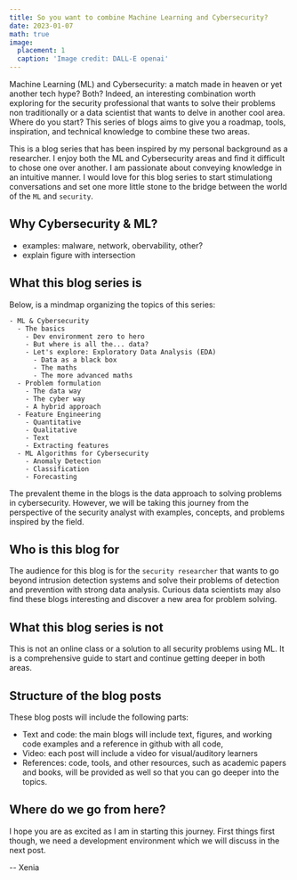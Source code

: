 ```yaml
---
title: So you want to combine Machine Learning and Cybersecurity?
date: 2023-01-07
math: true
image: 
  placement: 1
  caption: 'Image credit: DALL-E openai'
---
```


Machine Learning (ML) and Cybersecurity: a match made in heaven or yet another tech hype? Both? Indeed, an interesting combination worth exploring for the security professional that wants to solve their problems non traditionally or a data scientist that wants to delve in another cool area. Where do you start? This series of blogs aims to give you a roadmap, tools, inspiration, and technical knowledge to combine these two areas.

This is a blog series that has been inspired by my personal background as a researcher. I enjoy both the ML and Cybersecurity areas and find it difficult to chose one over another. I am passionate about conveying knowledge in an intuitive manner. I would love for this blog series to start stimulationg conversations and set one more little stone to the bridge between the world of the `ML` and `security`.

## Why Cybersecurity & ML?

- examples: malware, network, obervability, other?
- explain figure with intersection
  
## What this blog series is

Below, is a mindmap organizing the topics of this series:

```markmap
- ML & Cybersecurity
  - The basics
    - Dev environment zero to hero
    - But where is all the... data?
    - Let's explore: Exploratory Data Analysis (EDA)
      - Data as a black box
      - The maths
      - The more advanced maths
  - Problem formulation
    - The data way
    - The cyber way
    - A hybrid approach
  - Feature Engineering
    - Quantitative
    - Qualitative
    - Text
    - Extracting features
  - ML Algorithms for Cybersecurity
    - Anomaly Detection
    - Classification
    - Forecasting
```

The prevalent theme in the blogs is the data approach to solving problems in cybersecurity. However, we will be taking this journey from the perspective of the security analyst with examples, concepts, and problems inspired by the field.

## Who is this blog for

The audience for this blog is for the `security researcher` that wants to go beyond intrusion detection systems and solve their problems of detection and prevention with strong data analysis. Curious data scientists may also find these blogs interesting and discover a new area for problem solving.

## What this blog series is not

This is not an online class or a solution to all security problems using ML. It is a comprehensive guide to start and continue getting deeper in both areas.

## Structure of the blog posts

These blog posts will include the following parts:

- Text and code: the main blogs will include text, figures, and working code examples and a reference in github with all code,
- Video: each post will include a video for visual/auditory learners
- References: code, tools, and other resources, such as academic papers and books, will be provided as well so that you can go deeper into the topics.

## Where do we go from here?

I hope you are as excited as I am in starting this journey. First things first though, we need a development environment which we will discuss in the next post.

-- Xenia
